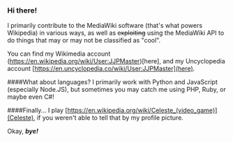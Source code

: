 ### Hi there!
I primarily contribute to the MediaWiki software (that's what powers Wikipedia) in various ways, as well as ~~exploiting~~ using the MediaWiki API to do things that may or may not be classified as "cool".

You can find my Wikimedia account (https://en.wikipedia.org/wiki/User:JJPMaster)[here], and my Uncyclopedia account [https://en.uncyclopedia.co/wiki/User:JJPMaster](here).

####What about languages?
I primarily work with Python and JavaScript (especially Node.JS), but sometimes you may catch me using PHP, Ruby, or maybe even C#!

####Finally...
I play [https://en.wikipedia.org/wiki/Celeste_(video_game)](Celeste), if you weren't able to tell that by my profile picture.

Okay, ***bye!***
